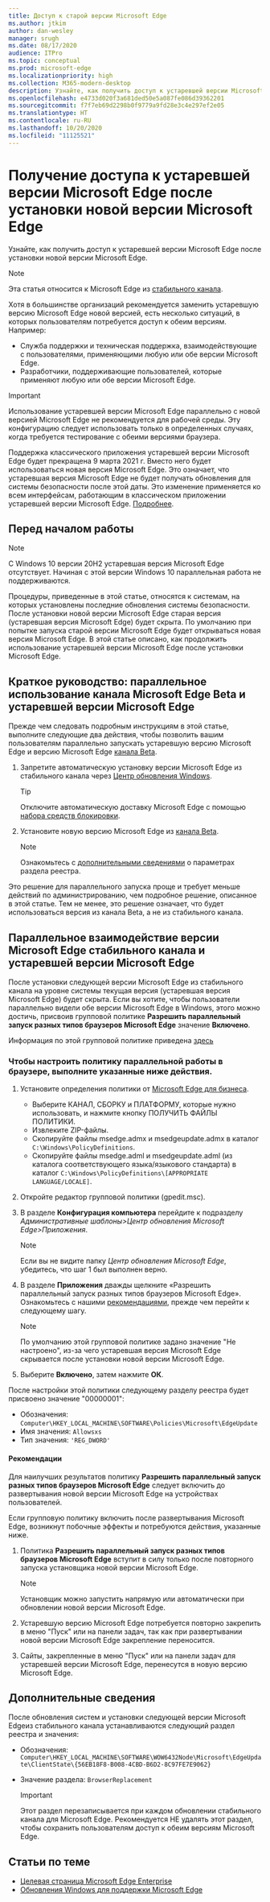 ```yaml
---
title: Доступ к старой версии Microsoft Edge
ms.author: jtkim
author: dan-wesley
manager: srugh
ms.date: 08/17/2020
audience: ITPro
ms.topic: conceptual
ms.prod: microsoft-edge
ms.localizationpriority: high
ms.collection: M365-modern-desktop
description: Узнайте, как получить доступ к устаревшей версии Microsoft Edge.
ms.openlocfilehash: e4733d020f3a681ded50e5a087fe086d39362201
ms.sourcegitcommit: f7f7eb69d2298b0f9779a9fd28e3c4e297ef2e05
ms.translationtype: HT
ms.contentlocale: ru-RU
ms.lasthandoff: 10/20/2020
ms.locfileid: "11125521"
---
```

# Получение доступа к устаревшей версии Microsoft Edge после установки новой версии Microsoft Edge

Узнайте, как получить доступ к устаревшей версии Microsoft Edge после установки новой версии Microsoft Edge.

> [!NOTE]
> Эта статья относится к Microsoft Edge из [стабильного канала](microsoft-edge-channels.md).

Хотя в большинстве организаций рекомендуется заменить устаревшую версию Microsoft Edge новой версией, есть несколько ситуаций, в которых пользователям потребуется доступ к обеим версиям. Например:

- Служба поддержки и техническая поддержка, взаимодействующие с пользователями, применяющими любую или обе версии Microsoft Edge.
- Разработчики, поддерживающие пользователей, которые применяют любую или обе версии Microsoft Edge.

> [!IMPORTANT]
> Использование устаревшей версии Microsoft Edge параллельно с новой версией Microsoft Edge не рекомендуется для рабочей среды. Эту конфигурацию следует использовать только в определенных случаях, когда требуется тестирование с обеими версиями браузера.
>
> Поддержка классического приложения устаревшей версии Microsoft Edge будет прекращена 9 марта 2021 г. Вместо него будет использоваться новая версия Microsoft Edge. Это означает, что устаревшая версия Microsoft Edge не будет получать обновления для системы безопасности после этой даты. Это изменение применяется ко всем интерфейсам, работающим в классическом приложении устаревшей версии Microsoft Edge. [Подробнее](https://techcommunity.microsoft.com/t5/microsoft-365-blog/microsoft-365-apps-say-farewell-to-internet-explorer-11-and/ba-p/1591666).

## Перед началом работы
> [!NOTE]
> С Windows 10 версии 20H2 устаревшая версия Microsoft Edge отсутствует. Начиная с этой версии Windows 10 параллельная работа не поддерживаются.

Процедуры, приведенные в этой статье, относятся к системам, на которых установлены последние обновления системы безопасности. После установки новой версии Microsoft Edge старая версия (устаревшая версия Microsoft Edge) будет скрыта. По умолчанию при попытке запуска старой версии Microsoft Edge будет открываться новая версия Microsoft Edge. В этой статье описано, как продолжить использование устаревшей версии Microsoft Edge после установки Microsoft Edge.

## Краткое руководство: параллельное использование канала Microsoft Edge Beta и устаревшей версии Microsoft Edge

Прежде чем следовать подробным инструкциям в этой статье, выполните следующие два действия, чтобы позволить вашим пользователям параллельно запускать устаревшую версию Microsoft Edge и версию Microsoft Edge [канала Beta](microsoft-edge-channels.md).

1. Запретите автоматическую установку версии Microsoft Edge из стабильного канала через [Центр обновления Windows](https://support.microsoft.com/help/12373/windows-update-faq).

   > [!TIP]
   > Отключите автоматическую доставку Microsoft Edge с помощью [набора средств блокировки](microsoft-edge-blocker-toolkit.md).

2. Установите новую версию Microsoft Edge из [канала Beta](https://www.microsoft.com/edge/business/download).

   > [!NOTE]
   > Ознакомьтесь с [дополнительными сведениями](#additional-information) о параметрах раздела реестра.

Это решение для параллельного запуска проще и требует меньше действий по администрированию, чем подробное решение, описанное в этой статье. Тем не менее, это решение означает, что будет использоваться версия из канала Beta, а не из стабильного канала.

## Параллельное взаимодействие версии Microsoft Edge стабильного канала и устаревшей версии Microsoft Edge

После установки следующей версии Microsoft Edge из стабильного канала на уровне системы текущая версия (устаревшая версия Microsoft Edge) будет скрыта. Если вы хотите, чтобы пользователи параллельно видели обе версии Microsoft Edge в Windows, этого можно достичь, присвоив групповой политике **Разрешить параллельный запуск разных типов браузеров Microsoft Edge** значение **Включено**.

Информация по этой групповой политике приведена [здесь](https://docs.microsoft.com/deployedge/microsoft-edge-update-policies#allowsxs)

### Чтобы настроить политику параллельной работы в браузере, выполните указанные ниже действия.

1. Установите определения политики от [Microsoft Edge для бизнеса](https://www.microsoft.com/edge/business/download).

   - Выберите КАНАЛ, СБОРКУ и ПЛАТФОРМУ, которые нужно использовать, и нажмите кнопку ПОЛУЧИТЬ ФАЙЛЫ ПОЛИТИКИ.
   - Извлеките ZIP-файлы.
   - Скопируйте файлы msedge.admx и msedgeupdate.admx в каталог `C:\Windows\PolicyDefinitions`.
   - Скопируйте файлы msedge.adml и msedgeupdate.adml (из каталога соответствующего языка/языкового стандарта) в каталог `C:\Windows\PolicyDefinitions\[APPROPRIATE LANGUAGE/LOCALE]`.

2. Откройте редактор групповой политики (gpedit.msc).
3. В разделе **Конфигурация компьютера** перейдите к подразделу *Административные шаблоны>Центр обновления Microsoft Edge>Приложения*.

    > [!NOTE]
    > Если вы не видите папку *Центр обновления Microsoft Edge*, убедитесь, что шаг 1 был выполнен верно.

4. В разделе **Приложения** дважды щелкните «Разрешить параллельный запуск разных типов браузеров Microsoft Edge». Ознакомьтесь с нашими [рекомендациями](#best-practice-guidance), прежде чем перейти к следующему шагу.

    > [!NOTE]
    > По умолчанию этой групповой политике задано значение "Не настроено", из-за чего устаревшая версия Microsoft Edge скрывается после установки новой версии Microsoft Edge.

5. Выберите **Включено**, затем нажмите **ОК**.  

После настройки этой политики следующему разделу реестра будет присвоено значение "00000001":

- Обозначения: `Computer\HKEY_LOCAL_MACHINE\SOFTWARE\Policies\Microsoft\EdgeUpdate`
- Имя значения: `Allowsxs`
- Тип значения: `'REG_DWORD'`

#### Рекомендации

Для наилучших результатов политику **Разрешить параллельный запуск разных типов браузеров Microsoft Edge** следует включить до развертывания новой версии Microsoft Edge на устройствах пользователей.

Если групповую политику включить после развертывания Microsoft Edge, возникнут побочные эффекты и потребуются действия, указанные ниже.

1. Политика **Разрешить параллельный запуск разных типов браузеров Microsoft Edge** вступит в силу только после повторного запуска установщика новой версии Microsoft Edge.

   > [!NOTE]
   > Установщик можно запустить напрямую или автоматически при обновлении новой версии Microsoft Edge.

2. Устаревшую версию Microsoft Edge потребуется повторно закрепить в меню "Пуск" или на панели задач, так как при развертывании новой версии Microsoft Edge закрепление переносится.
3. Сайты, закрепленные в меню "Пуск" или на панели задач для устаревшей версии Microsoft Edge, перенесутся в новую версию Microsoft Edge.

## Дополнительные сведения

После обновления систем и установки следующей версии Microsoft Edgeиз стабильного канала устанавливаются следующий раздел реестра и значения:

- Обозначения: `Computer\HKEY_LOCAL_MACHINE\SOFTWARE\WOW6432Node\Microsoft\EdgeUpdate\ClientState\{56EB18F8-B008-4CBD-B6D2-8C97FE7E9062}`
- Значение раздела: `BrowserReplacement`

  > [!IMPORTANT]
  > Этот раздел перезаписывается при каждом обновлении стабильного канала для Microsoft Edge. Рекомендуется НЕ удалять этот раздел, чтобы сохранить пользователям доступ к обеим версиям Microsoft Edge.

## Статьи по теме

- [Целевая страница Microsoft Edge Enterprise](https://aka.ms/EdgeEnterprise)
- [Обновления Windows для поддержки Microsoft Edge](microsoft-edge-sysupdate-windows-updates.md)
